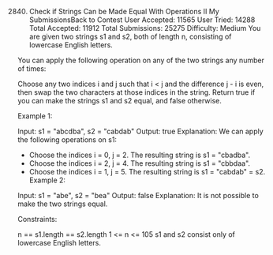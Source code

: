 2840. Check if Strings Can be Made Equal With Operations II My SubmissionsBack to Contest
User Accepted: 11565
User Tried: 14288
Total Accepted: 11912
Total Submissions: 25275
Difficulty: Medium
You are given two strings s1 and s2, both of length n, consisting of lowercase English letters.

You can apply the following operation on any of the two strings any number of times:

Choose any two indices i and j such that i < j and the difference j - i is even, then swap the two characters at those indices in the string.
Return true if you can make the strings s1 and s2 equal, and false otherwise.

 

Example 1:

Input: s1 = "abcdba", s2 = "cabdab"
Output: true
Explanation: We can apply the following operations on s1:
- Choose the indices i = 0, j = 2. The resulting string is s1 = "cbadba".
- Choose the indices i = 2, j = 4. The resulting string is s1 = "cbbdaa".
- Choose the indices i = 1, j = 5. The resulting string is s1 = "cabdab" = s2.
Example 2:

Input: s1 = "abe", s2 = "bea"
Output: false
Explanation: It is not possible to make the two strings equal.
 

Constraints:

n == s1.length == s2.length
1 <= n <= 105
s1 and s2 consist only of lowercase English letters.

